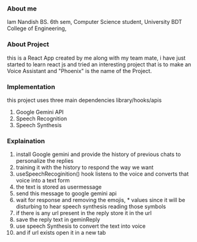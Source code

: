 ### About me
Iam Nandish BS. 
6th sem,
Computer Science student,
University BDT College of Engineering,

### About Project
this is a React App created by me along with my team mate,
i have just started to learn react js and tried an interesting project that is to make an Voice Assistant and "Phoenix" is the name of the Project.

### Implementation
this project uses three main dependencies library/hooks/apis
1. Google Gemini API
2. Speech Recognition
3. Speech Synthesis

### Explaination
1. install Google gemini and provide the history of previous chats to personalize the replies
2. training it with the history to respond the way we want
3. useSpeechRecoginition() hook listens to the voice and converts that voice into a text form
4. the text is stored as usermessage
5. send this message to google gemini api
6. wait for response and removing the emojis, * values since it will be disturbing to hear speech synthesis reading those symbols
7. if there is any url present in the reply store it in the url 
8. save the reply text in geminReply
9. use speech Synthesis to convert the text into voice
10. and if url exists open it in a new tab



